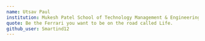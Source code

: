 ```yaml
---
name: Utsav Paul
institution: Mukesh Patel School of Technology Management & Engineering
quote: Be the Ferrari you want to be on the road called Life.
github_user: Smartind12
---
```

